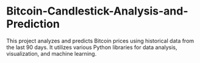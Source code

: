 # Bitcoin-Candlestick-Analysis-and-Prediction
This project analyzes and predicts Bitcoin prices using historical data from the last 90 days. It utilizes various Python libraries for data analysis, visualization, and machine learning.
